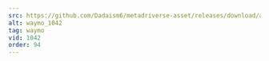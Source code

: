 ```yaml
---
src: https://github.com/Dadaism6/metadriverse-asset/releases/download/assetsv1.0.3/waymo_1042.mp4
alt: waymo_1042
tag: waymo
vid: 1042
order: 94
---
```

